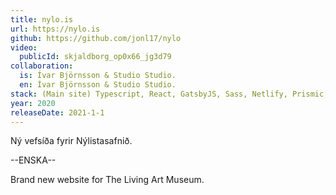 ```yaml
---
title: nylo.is
url: https://nylo.is
github: https://github.com/jonl17/nylo
video:
  publicId: skjaldborg_op0x66_jg3d79
collaboration:
  is: Ívar Björnsson & Studio Studio.
  en: Ívar Björnsson & Studio Studio.
stack: (Main site) Typescript, React, GatsbyJS, Sass, Netlify, Prismic, GraphQL.
year: 2020
releaseDate: 2021-1-1
---
```


Ný vefsíða fyrir Nýlistasafnið.

--ENSKA--

Brand new website for The Living Art Museum.
